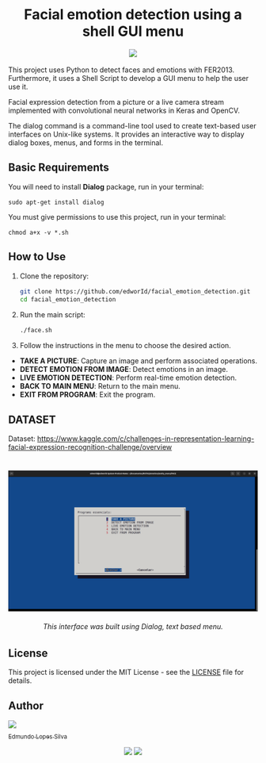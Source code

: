 <h1 align="center"> Facial emotion detection using a shell GUI menu </h1>

<p align="center">
<img src="http://img.shields.io/static/v1?label=STATUS&message=COMPLETO&color=GREEN&style=for-the-badge"/>
</p>

This project uses Python to detect faces and emotions with FER2013. Furthermore, it uses a Shell Script to develop a GUI menu to help the user use it.

Facial expression detection from a picture or a live camera stream implemented with convolutional neural networks in Keras and OpenCV.

The dialog command is a command-line tool used to create text-based user interfaces on Unix-like systems. It provides an interactive way to display dialog boxes, menus, and forms in the terminal.

## Basic Requirements

You will need to install **Dialog** package, run in your terminal:

```
sudo apt-get install dialog
```

You must give permissions to use this project, run in your terminal:

```
chmod a+x -v *.sh
```

## How to Use

1. Clone the repository:

    ```bash
    git clone https://github.com/edworId/facial_emotion_detection.git
    cd facial_emotion_detection
    ```

2. Run the main script:

    ```bash
    ./face.sh
    ```

3. Follow the instructions in the menu to choose the desired action.

  - **TAKE A PICTURE**: Capture an image and perform associated operations.
  - **DETECT EMOTION FROM IMAGE**: Detect emotions in an image.
  - **LIVE EMOTION DETECTION**: Perform real-time emotion detection.
  - **BACK TO MAIN MENU**: Return to the main menu.
  - **EXIT FROM PROGRAM**: Exit the program.

## DATASET

Dataset: https://www.kaggle.com/c/challenges-in-representation-learning-facial-expression-recognition-challenge/overview

<h1 align="center">  </h1>
<p align="center">
<img width="900", img src="https://github.com/edworId/facial_emotion_detection/blob/main/menu.png"/>
</p>

<h6 align="center">This interface was built using Dialog, text based menu. </h6>

## License

This project is licensed under the MIT License - see the [LICENSE](LICENSE) file for details.


<h2> Author </h2>

[<img src="https://avatars.githubusercontent.com/u/110691832?s=400&u=e671447386d38975c165bff78b715ea80549c069&v=4" width=115><br><sub>Edmundo Lopes Silva</sub>](https://github.com/edworId)  

<p align="center">
<img src="https://img.shields.io/badge/Python-14354C?style=for-the-badge&logo=python&logoColor=white"/>
<img src="https://img.shields.io/badge/Shell-Script-00000F?style=for-the-badge&logo=&logoColor=white"/>
</p>
